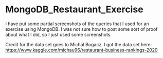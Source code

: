 # MongoDB_Restaurant_Exercise

I have put some partial screenshots of the queries that I used for an exercise using MongoDB. I was not sure how to post some sort of proof about what I did, so I just used some screenshots.

Credit for the data set goes to Michal Bogacz. I got the data set here: https://www.kaggle.com/michau96/restaurant-business-rankings-2020
